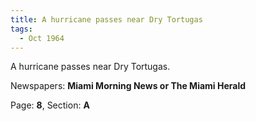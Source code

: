```yaml
---  
title: A hurricane passes near Dry Tortugas  
tags:  
  - Oct 1964  
---  
```

  
A hurricane passes near Dry Tortugas.  
  
Newspapers: **Miami Morning News or The Miami Herald**  
  
Page: **8**, Section: **A** 
